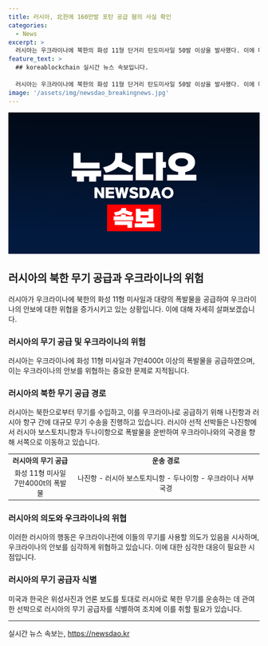 ```yaml
---
title: 러시아, 北한에 160만발 포탄 공급 혐의 사실 확인
categories:
  - News
excerpt: >
  러시아는 우크라이나에 북한의 화성 11형 단거리 탄도미사일 50발 이상을 발사했다. 이에 대해 미국 언론은 러시아가 지난 해 8월부터 올해 1월까지 7만4000t 이상의 무기를 북한으로 운송했으며, 러시아 선박은 나진항과 러시아 항구를 왔다갔다했다고 보도했다. 이에 대해 전문가들은 러시아가 다양한 종류의 탄약을 우크라이나에 전달할 의도로 보고 있다고 분석했다.
feature_text: >
  ## koreablockchain 실시간 뉴스 속보입니다.

  러시아는 우크라이나에 북한의 화성 11형 단거리 탄도미사일 50발 이상을 발사했다. 이에 대해 미국 언론은 러시아가 지난 해 8월부터 올해 1월까지 7만4000t 이상의 무기를 북한으로 운송했으며, 러시아 선박은 나진항과 러시아 항구를 왔다갔다했다고 보도했다. 이에 대해 전문가들은 러시아가 다양한 종류의 탄약을 우크라이나에 전달할 의도로 보고 있다고 분석했다.
image: '/assets/img/newsdao_breakingnews.jpg'
---
```


<p><img src="/assets/img/newsdao_breakingnews.jpg" alt="koreablockchain 속보" /></p>

<h2 data-ke-size="size26">러시아의 북한 무기 공급과 우크라이나의 위험</h2>

<p data-ke-size="size16">러시아가 우크라이나에 북한의 화성 11형 미사일과 대량의 폭발물을 공급하여 우크라이나의 안보에 대한 위협을 증가시키고 있는 상황입니다. 이에 대해 자세히 살펴보겠습니다.</p>

<h3 data-ke-size="size24">러시아의 무기 공급 및 우크라이나의 위험</h3>

<p data-ke-size="size16">러시아는 우크라이나에 화성 11형 미사일과 7만4000t 이상의 폭발물을 공급하였으며, 이는 우크라이나의 안보를 위협하는 중요한 문제로 지적됩니다.</p>

<h3 data-ke-size="size24">러시아의 북한 무기 공급 경로</h3>

<p data-ke-size="size16">러시아는 북한으로부터 무기를 수입하고, 이를 우크라이나로 공급하기 위해 나진항과 러시아 항구 간에 대규모 무기 수송을 진행하고 있습니다. 러시아 선적 선박들은 나진항에서 러시아 보스토치니항과 두나이항으로 폭발물을 운반하여 우크라이나와의 국경을 향해 서쪽으로 이동하고 있습니다.</p>

<table>
  <tr>
    <td style="text-align: center; height: 17px;"><b>러시아의 무기 공급</b></td>
    <td style="text-align: center; height: 17px;"><b>운송 경로</b></td>
  </tr>
  <tr>
    <td style="text-align: center; height: 17px;">화성 11형 미사일<br>7만4000t의 폭발물</td>
    <td style="text-align: center; height: 17px;">나진항 - 러시아 보스토치니항 - 두나이항 - 우크라이나 서부 국경</td>
  </tr>
</table>

<h3 data-ke-size="size24">러시아의 의도와 우크라이나의 위협</h3>

<p data-ke-size="size16">이러한 러시아의 행동은 우크라이나전에 이들의 무기를 사용할 의도가 있음을 시사하며, 우크라이나의 안보를 심각하게 위협하고 있습니다. 이에 대한 심각한 대응이 필요한 시점입니다. </p>

<h3 data-ke-size="size24">러시아의 무기 공급자 식별</h3>

<p data-ke-size="size16">미국과 한국은 위성사진과 언론 보도를 토대로 러시아로 북한 무기를 운송하는 데 관여한 선박으로 러시아의 무기 공급자를 식별하여 조치에 이를 취할 필요가 있습니다.</p>

<hr>
실시간 뉴스 속보는, <a href="https://newsdao.kr" rel="dofollow">https://newsdao.kr</a>


